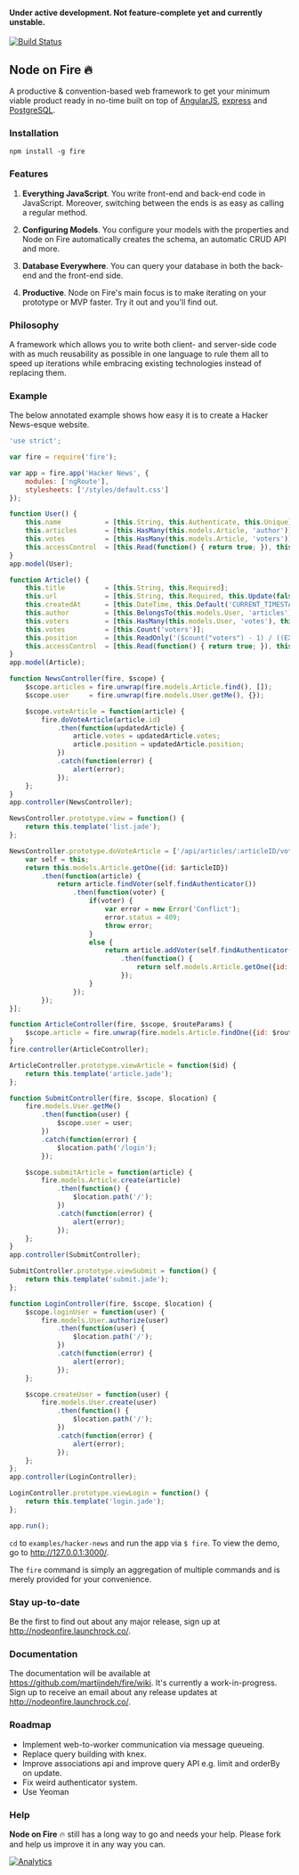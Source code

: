 #### Under active development. Not feature-complete yet and currently unstable.

[![Build Status](https://travis-ci.org/martijndeh/fire.svg?branch=master)](https://travis-ci.org/martijndeh/fire)
## Node on Fire :fire:
A productive & convention-based web framework to get your minimum viable product ready in no-time built on top of [AngularJS](https://angularjs.org/), [express](http://expressjs.com/) and [PostgreSQL](http://www.postgresql.org/).

### Installation
```
npm install -g fire
```

### Features

1.  **Everything JavaScript**. You write front-end and back-end code in JavaScript. Moreover, switching between the ends is as easy as calling a regular method.

2. **Configuring Models**. You configure your models with the properties and Node on Fire automatically creates the schema, an automatic CRUD API and more.

3. **Database Everywhere**. You can query your database in both the back-end and the front-end side.

4. **Productive**. Node on Fire's main focus is to make iterating on your prototype or MVP faster. Try it out and you'll find out.

### Philosophy

A framework which allows you to write both client- and server-side code with as much reusability as possible in one language to rule them all to speed up iterations while embracing existing technologies instead of replacing them.

### Example

The below annotated example shows how easy it is to create a Hacker News-esque website.

```js
'use strict';

var fire = require('fire');

var app = fire.app('Hacker News', {
    modules: ['ngRoute'],
    stylesheets: ['/styles/default.css']
});

function User() {
    this.name 			= [this.String, this.Authenticate, this.Unique];
    this.articles 		= [this.HasMany(this.models.Article, 'author')];
    this.votes 			= [this.HasMany(this.models.Article, 'voters')];
    this.accessControl 	= [this.Read(function() { return true; }), this.Update(function() { return false; })];
}
app.model(User);

function Article() {
    this.title 			= [this.String, this.Required];
    this.url 			= [this.String, this.Required, this.Update(false), this.Unique];
    this.createdAt 		= [this.DateTime, this.Default('CURRENT_TIMESTAMP')];
    this.author 		= [this.BelongsTo(this.models.User, 'articles'), this.Automatic, this.Required, this.AutoFetch];
    this.voters 		= [this.HasMany(this.models.User, 'votes'), this.Private];
    this.votes			= [this.Count('voters')];
    this.position 		= [this.ReadOnly('($count("voters") - 1) / ((EXTRACT(EPOCH FROM current_timestamp - $createdAt) / 3600) + 2)^1.8')];
    this.accessControl 	= [this.Read(function() { return true; }), this.Update('author'), this.Delete(function() { return false; })];
}
app.model(Article);

function NewsController(fire, $scope) {
    $scope.articles = fire.unwrap(fire.models.Article.find(), []);
    $scope.user 	= fire.unwrap(fire.models.User.getMe(), {});

    $scope.voteArticle = function(article) {
        fire.doVoteArticle(article.id)
            .then(function(updatedArticle) {
                article.votes = updatedArticle.votes;
                article.position = updatedArticle.position;
            })
            .catch(function(error) {
                alert(error);
            });
    };
}
app.controller(NewsController);

NewsController.prototype.view = function() {
    return this.template('list.jade');
};

NewsController.prototype.doVoteArticle = ['/api/articles/:articleID/voters', function($articleID) {
    var self = this;
    return this.models.Article.getOne({id: $articleID})
        .then(function(article) {
            return article.findVoter(self.findAuthenticator())
                .then(function(voter) {
                    if(voter) {
                        var error = new Error('Conflict');
                        error.status = 409;
                        throw error;
                    }
                    else {
                        return article.addVoter(self.findAuthenticator())
                            .then(function() {
                                return self.models.Article.getOne({id: $articleID});
                            });
                    }
                });
        });
}];

function ArticleController(fire, $scope, $routeParams) {
    $scope.article = fire.unwrap(fire.models.Article.findOne({id: $routeParams.id}), {});
}
fire.controller(ArticleController);

ArticleController.prototype.viewArticle = function($id) {
    return this.template('article.jade');
};

function SubmitController(fire, $scope, $location) {
    fire.models.User.getMe()
        .then(function(user) {
            $scope.user = user;
        })
        .catch(function(error) {
            $location.path('/login');
        });

    $scope.submitArticle = function(article) {
        fire.models.Article.create(article)
            .then(function() {
                $location.path('/');
            })
            .catch(function(error) {
                alert(error);
            });
    };
}
app.controller(SubmitController);

SubmitController.prototype.viewSubmit = function() {
    return this.template('submit.jade');
};

function LoginController(fire, $scope, $location) {
    $scope.loginUser = function(user) {
        fire.models.User.authorize(user)
            .then(function(user) {
                $location.path('/');
            })
            .catch(function(error) {
                alert(error);
            });
    };

    $scope.createUser = function(user) {
        fire.models.User.create(user)
            .then(function() {
                $location.path('/');
            })
            .catch(function(error) {
                alert(error);
            });
    };
};
app.controller(LoginController);

LoginController.prototype.viewLogin = function() {
    return this.template('login.jade');
};

app.run();
```

`cd` to `examples/hacker-news` and run the app via `$ fire`. To view the demo, go to http://127.0.0.1:3000/.

The `fire` command is simply an aggregation of multiple commands and is merely provided for your convenience.

### Stay up-to-date

Be the first to find out about any major release, sign up at http://nodeonfire.launchrock.co/.

### Documentation

The documentation will be available at https://github.com/martijndeh/fire/wiki. It's currently a work-in-progress. Sign up to receive an email about any release updates at http://nodeonfire.launchrock.co/.

### Roadmap

- Implement web-to-worker communication via message queueing.
- Replace query building with knex.
- Improve associations api and improve query API e.g. limit and orderBy on update.
- Fix weird authenticator system.
- Use Yeoman 

### Help

**Node on Fire** :fire: still has a long way to go and needs your help. Please fork and help us improve it in any way you can.

[![Analytics](https://ga-beacon.appspot.com/UA-52717773-2/fire/readme)](https://github.com/igrigorik/ga-beacon)
